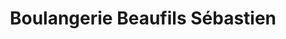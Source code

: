 ---
title: "Boulangerie Beaufils Sébastien"
url: /meymac/boulangerie-beaufils-sebastien/
shop: Bäckerei
---